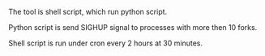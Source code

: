 The tool is shell script, which run python script.

Python script is send SIGHUP signal to processes with more then 10 forks.

Shell script is run under cron every 2 hours at 30 minutes.
